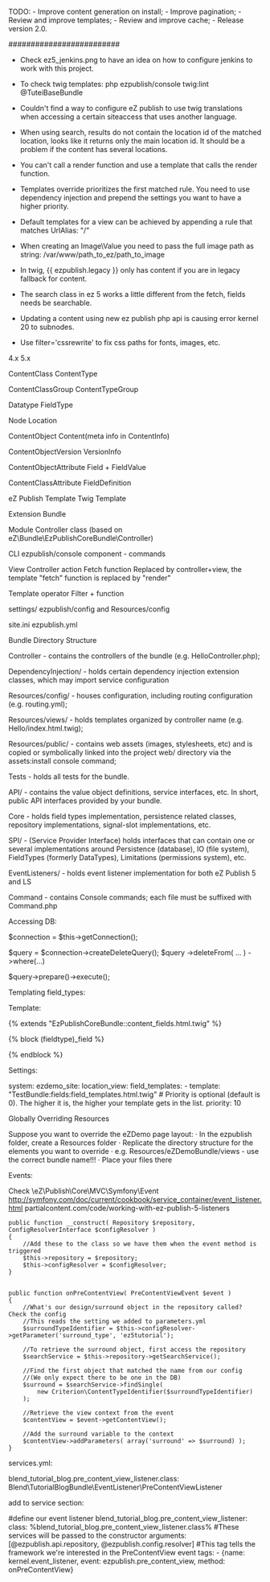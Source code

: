 TODO:
    - Improve content generation on install;
    - Improve pagination;
    - Review and improve templates;
    - Review and improve cache;
    - Release version 2.0.
    
#########################

- Check ez5_jenkins.png to have an idea on how to configure jenkins to work with
 this project.

- To check twig templates:
php ezpublish/console twig:lint @TuteiBaseBundle

- Couldn't find a way to configure eZ publish to use twig translations when 
accessing a certain siteaccess that uses another language.

- When using search, results do not contain the location id of the matched 
location, looks like it returns only the main location id. It should be a problem
if the content has several locations.

- You can't call a render function and use a template that calls the render 
function.

- Templates override prioritizes the first matched rule. You need to use 
dependency injection and prepend the settings you want to have a higher priority.

- Default templates for a view can be achieved by appending a rule that matches 
UrlAlias: "/"

- When creating an Image\Value you need to pass the full image path as string:
/var/www/path_to_ez/path_to_image

- In twig, {{ ezpublish.legacy }}  only has content if you are in legacy 
fallback for content.

- The search class in ez 5 works a little different from the fetch, fields needs
be searchable.

- Updating a content using new ez publish php api is causing error kernel 20 to 
subnodes.

- Use filter='cssrewrite' to fix css paths for fonts, images, etc.


4.x                         5.x
  
ContentClass                ContentType	
	
  
ContentClassGroup           ContentTypeGroup	
  
Datatype                    FieldType                	
  
Node                        Location
  
ContentObject               Content(meta info in ContentInfo)
  
ContentObjectVersion        VersionInfo
  
ContentObjectAttribute      Field + FieldValue
  
ContentClassAttribute       FieldDefinition



eZ Publish Template         Twig Template

Extension                   Bundle

Module                      Controller class (based on 
                                eZ\Bundle\EzPublishCoreBundle\Controller)

CLI                         ezpublish/console component - commands

View                        Controller action
Fetch function              Replaced by controller+view, the template "fetch"
                                function is replaced by "render"

Template operator           Filter + function

settings/                   ezpublish/config and Resources/config

site.ini                    ezpublish.yml


Bundle Directory Structure

Controller - contains the controllers of the bundle (e.g. HelloController.php);

DependencyInjection/ - holds certain dependency injection extension classes, which may import service configuration

Resources/config/ - houses configuration, including routing configuration (e.g. routing.yml);

Resources/views/ - holds templates organized by controller name (e.g. Hello/index.html.twig);

Resources/public/ - contains web assets (images, stylesheets, etc) and is copied or symbolically linked into the project web/ directory via the assets:install console command;

Tests - holds all tests for the bundle.

API/ - contains the value object definitions, service interfaces, etc. In short, public API interfaces provided by your bundle.

Core - holds field types implementation, persistence related classes, repository implementations, signal-slot implementations, etc.

SPI/ - (Service Provider Interface) holds interfaces that can contain one or several implementations around Persistence (database), IO (file system), FieldTypes (formerly DataTypes), Limitations (permissions system), etc.

EventListeners/ - holds event listener implementation for both eZ Publish 5 and LS

Command - contains Console commands; each file must be suffixed with Command.php


Accessing DB:

$connection = $this->getConnection();

$query = $connection->createDeleteQuery();
$query
    ->deleteFrom( … )
    ->where(…)

$query->prepare()->execute();


Templating field_types:

Template:

{% extends "EzPublishCoreBundle::content_fields.html.twig" %}

{% block (fieldtype)_field %}

{% endblock %}

Settings:

system:
    ezdemo_site:
        location_view:
            field_templates:
            -
                template: "TestBundle:fields:field_templates.html.twig"
                # Priority is optional (default is 0). The higher it is, the higher your template gets in the list.
                priority: 10

Globally Overriding Resources

Suppose you want to override the eZDemo page layout:
· In the ezpublish folder, create a Resources folder
· Replicate the directory structure for the elements you want to override
· e.g. Resources/eZDemoBundle/views - use the correct bundle name!!!
· Place your files there



Events:

Check \eZ\Publish\Core\MVC\Symfony\Event\
http://symfony.com/doc/current/cookbook/service_container/event_listener.html
partialcontent.com/code/working-with-ez-publish-5-listeners

    public function __construct( Repository $repository, ConfigResolverInterface $configResolver )
    {
        //Add these to the class so we have them when the event method is triggered
        $this->repository = $repository;
        $this->configResolver = $configResolver;
    }


    public function onPreContentView( PreContentViewEvent $event )
    {
        //What's our design/surround object in the repository called? Check the config
        //This reads the setting we added to parameters.yml
        $surroundTypeIdentifier = $this->configResolver->getParameter('surround_type', 'ez5tutorial');
 
        //To retrieve the surround object, first access the repository
        $searchService = $this->repository->getSearchService();
 
        //Find the first object that matched the name from our config
        //(We only expect there to be one in the DB)
        $surround = $searchService->findSingle(
            new Criterion\ContentTypeIdentifier($surroundTypeIdentifier)
        );
 
        //Retrieve the view context from the event
        $contentView = $event->getContentView();
 
        //Add the surround variable to the context
        $contentView->addParameters( array('surround' => $surround) );
    }


services.yml:

blend_tutorial_blog.pre_content_view_listener.class: Blend\TutorialBlogBundle\EventListener\PreContentViewListener

 add to service section:

#define our event listener
blend_tutorial_blog.pre_content_view_listener:
    class: %blend_tutorial_blog.pre_content_view_listener.class%
    #These services will be passed to the constructor
    arguments: [@ezpublish.api.repository, @ezpublish.config.resolver]
    #This tag tells the framework we're interested in the PreContentView event
    tags:
        - {name: kernel.event_listener, event: ezpublish.pre_content_view, method: onPreContentView}